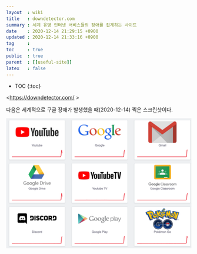 ```yaml
---
layout  : wiki
title   : downdetector.com
summary : 세계 유명 인터넷 서비스들의 장애를 집계하는 사이트
date    : 2020-12-14 21:29:15 +0900
updated : 2020-12-14 21:33:16 +0900
tag     : 
toc     : true
public  : true
parent  : [[useful-site]]
latex   : false
---
```

* TOC
{:toc}

<https://downdetector.com/ >

다음은 세계적으로 구글 장애가 발생했을 때(2020-12-14) 찍은 스크린샷이다.

![다양한 서비스에 장애가 발생한 사진]( /post-img/downdetector/102081567-cc8e0800-3e53-11eb-96b6-9fcdb064cddc.png )


